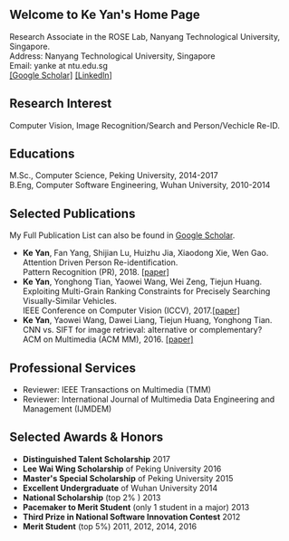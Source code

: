 ## Welcome to Ke Yan's Home Page
Research Associate in the ROSE Lab, Nanyang Technological University, Singapore.  
Address: Nanyang Technological University, Singapore  
Email: yanke at ntu.edu.sg   
[[Google Scholar]](https://scholar.google.com.sg/citations?user=vWstgn0AAAAJ&hl=en)  [[Linkedln]](https://www.linkedin.com/in/hbyanke/)

## Research Interest
Computer Vision, Image Recognition/Search and Person/Vechicle Re-ID.

## Educations
M.Sc., Computer Science, Peking University, 2014-2017  
B.Eng, Computer Software Engineering, Wuhan University, 2010-2014

## Selected Publications  
My Full Publication List can also be found in [Google Scholar](https://scholar.google.com.sg/citations?user=vWstgn0AAAAJ&hl=en).
* **Ke Yan**, Fan Yang, Shijian Lu, Huizhu Jia, Xiaodong Xie, Wen Gao.  
Attention Driven Person Re-identification.  
Pattern Recognition (PR), 2018. [[paper]](https://github.com/yanke-pku/yanke/blob/master/documents/PR_2018.pdf)
* **Ke Yan**, Yonghong Tian, Yaowei Wang, Wei Zeng, Tiejun Huang.  
Exploiting Multi-Grain Ranking Constraints for Precisely Searching Visually-Similar Vehicles.  
IEEE Conference on Computer Vision (ICCV), 2017.[[paper]](https://github.com/yanke-pku/yanke/blob/master/documents/ICCV_2017.pdf)
* **Ke Yan**, Yaowei Wang, Dawei Liang, Tiejun Huang, Yonghong Tian.  
CNN vs. SIFT for image retrieval: alternative or complementary?   
ACM on Multimedia (ACM MM), 2016. [[paper]](https://github.com/yanke-pku/yanke/blob/master/documents/MM_2016.pdf)

## Professional Services

* Reviewer: IEEE Transactions on Multimedia (TMM)
* Reviewer: International Journal of Multimedia Data Engineering and Management (IJMDEM)

## Selected Awards & Honors

* **Distinguished Talent Scholarship**  2017
* **Lee Wai Wing Scholarship** of Peking University 2016
* **Master's Special Scholarship** of Peking University 2015
* **Excellent Undergraduate** of Wuhan University 2014
* **National Scholarship** (top 2% ) 2013
* **Pacemaker to Merit Student** (only 1 student in a major)  2013  
* **Third Prize in National Software Innovation Contest**  2012
* **Merit Student** (top 5%) 2011, 2012, 2014, 2016            
